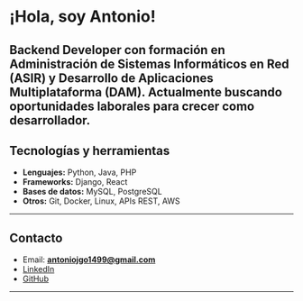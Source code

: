 
# ¡Hola, soy Antonio!

 **Backend Developer** con formación en **Administración de Sistemas Informáticos en Red (ASIR)** y **Desarrollo de Aplicaciones Multiplataforma (DAM)**.
 Actualmente **buscando oportunidades laborales** para crecer como desarrollador.
---

## Tecnologías y herramientas

* **Lenguajes:** Python, Java, PHP
* **Frameworks:** Django, React
* **Bases de datos:** MySQL, PostgreSQL
* **Otros:** Git, Docker, Linux, APIs REST, AWS

---

##  Contacto

* Email: **antoniojgo1499@gmail.com**
* [LinkedIn](https://www.linkedin.com/in/antonio-jesus-gomez-osorio/)
* [GitHub](https://github.com/agomoso-dev)

---


